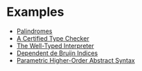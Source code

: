 Examples
========

- [Palindromes](examples/palindromes.html)
- [A Certified Type Checker](examples/tc.lean.html)
- [The Well-Typed Interpreter](examples/interp.lean.html)
- [Dependent de Bruijn Indices](examples/deBruijn.lean.html)
- [Parametric Higher-Order Abstract Syntax](examples/phoas.lean.html)
